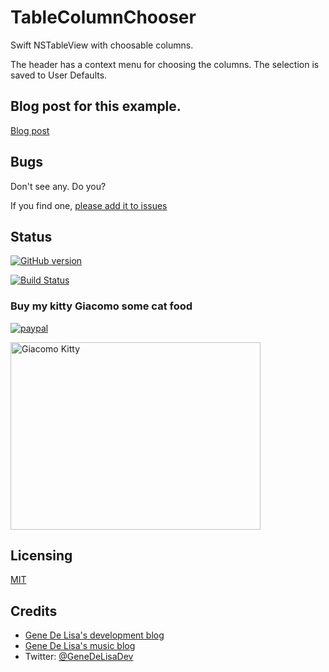 # TableColumnChooser

Swift NSTableView with choosable columns.

The header has a context menu for choosing the columns. The selection is saved to User Defaults.


## Blog post for this example.

[Blog post](http://www.rockhoppertech.com/blog/swift-nstable-column-chooser/)


## Bugs

Don't see any. Do you?

If you find one, [please add it to issues](https://github.com/genedelisa/TableColumnChooser/issues)

## Status

[![GitHub version](https://badge.fury.io/gh/genedelisa%2FTableColumnChooser.svg)](http://badge.fury.io/gh/genedelisa%2FTableColumnChooser)


[![Build Status](https://travis-ci.org/genedelisa/TableColumnChooser.svg?branch=master)](https://travis-ci.org/genedelisa/TableColumnChooser)


### Buy my kitty Giacomo some cat food

[![paypal](https://www.paypalobjects.com/en_US/i/btn/btn_donate_SM.gif)](https://www.paypal.com/cgi-bin/webscr?cmd=_donations&business=F5KE9Z29MH8YQ&bnP-DonationsBF:btn_donate_SM.gif:NonHosted)

<img src="http://www.rockhoppertech.com/blog/wp-content/uploads/2015/05/IMG_0657.png" alt="Giacomo Kitty" width="400" height="300">

## Licensing

[MIT](https://en.wikipedia.org/wiki/MIT_License)

## Credits
*	[Gene De Lisa's development blog](http://rockhoppertech.com/blog/)
*	[Gene De Lisa's music blog](http://genedelisa.com/)
*   Twitter: [@GeneDeLisaDev](http://twitter.com/genedelisadev)
